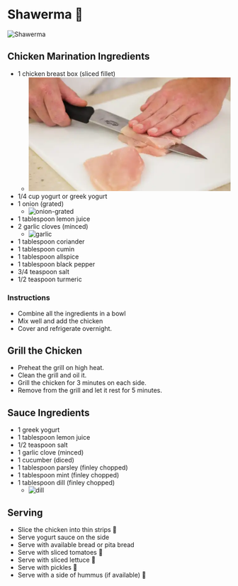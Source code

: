 # Shawerma 🥙

![Shawerma](/images/shawerma/shawerma.png ':size=300')

## Chicken Marination Ingredients

- 1 chicken breast box (sliced fillet)
    - ![img_54.png](img_54.png ':size=150')
- 1/4 cup yogurt or greek yogurt
- 1 onion (grated)
    - ![onion-grated](/images/shawerma/onion-grated.png ':size=100')
- 1 tablespoon lemon juice
- 2 garlic cloves (minced)
    - ![garlic](/images/minced-garlic.png ':size=100')
- 1 tablespoon coriander
- 1 tablespoon cumin
- 1 tablespoon allspice
- 1 tablespoon black pepper
- 3/4 teaspoon salt
- 1/2 teaspoon turmeric

### Instructions

- Combine all the ingredients in a bowl
- Mix well and add the chicken
- Cover and refrigerate overnight.

## Grill the Chicken

- Preheat the grill on high heat.
- Clean the grill and oil it.
- Grill the chicken for 3 minutes on each side.
- Remove from the grill and let it rest for 5 minutes.

## Sauce Ingredients

- 1 greek yogurt
- 1 tablespoon lemon juice
- 1/2 teaspoon salt
- 1 garlic clove (minced)
- 1 cucumber (diced)
- 1 tablespoon parsley (finley chopped)
- 1 tablespoon mint (finley chopped)
- 1 tablespoon dill (finley chopped)
    - ![dill](/images/dill.png ':size=100')

## Serving

- Slice the chicken into thin strips 🍗
- Serve yogurt sauce on the side
- Serve with available bread or pita bread
- Serve with sliced tomatoes 🍅
- Serve with sliced lettuce 🥬
- Serve with pickles 🥒
- Serve with a side of hummus (if available) 🍯